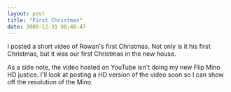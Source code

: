 ```yaml
---
layout: post
title: "First Christmas"
date: 2008-12-31 08:48:47
---
```

I posted a short video of Rowan's first Christmas. Not only is it his first Christmas, but it was our first Christmas in the new house. 

As a side note, the video hosted on YouTube isn't doing my new Flip Mino HD justice. I'll look at posting a HD version of the video soon so I can show off the resolution of the Mino.
